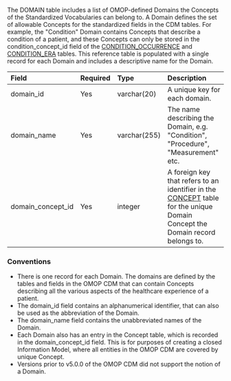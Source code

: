 The DOMAIN table includes a list of OMOP-defined Domains the Concepts of the Standardized Vocabularies can belong to. A Domain defines the set of allowable Concepts for the standardized fields in the CDM tables. For example, the "Condition" Domain contains Concepts that describe a condition of a patient, and these Concepts can only be stored in the condition_concept_id field of the [CONDITION_OCCURRENCE](https://github.com/OHDSI/CommonDataModel/wiki/CONDITION_OCCURRENCE) and [CONDITION_ERA](https://github.com/OHDSI/CommonDataModel/wiki/CONDITION_ERA) tables. This reference table is populated with a single record for each Domain and includes a descriptive name for the Domain.

Field|Required|Type|Description
:------------------|:--------|:------------|:----------------------------------
|domain_id|Yes|varchar(20)|A unique key for each domain.|
|domain_name|Yes|varchar(255)|The name describing the Domain, e.g. "Condition", "Procedure", "Measurement" etc.|
|domain_concept_id|Yes|integer|A foreign key that refers to an identifier in the [CONCEPT](https://github.com/OHDSI/CommonDataModel/wiki/CONCEPT) table for the unique Domain Concept the Domain record belongs to.|

### Conventions

  * There is one record for each Domain. The domains are defined by the tables and fields in the OMOP CDM that can contain Concepts describing all the various aspects of the healthcare experience of a patient. 
  * The domain_id field contains an alphanumerical identifier, that can also be used as the abbreviation of the Domain.
  * The domain_name field contains the unabbreviated names of the Domain.
  * Each Domain also has an entry in the Concept table, which is recorded in the domain_concept_id field. This is for purposes of creating a closed Information Model, where all entities in the OMOP CDM are covered by unique Concept.
  * Versions prior to v5.0.0 of the OMOP CDM did not support the notion of a Domain.
